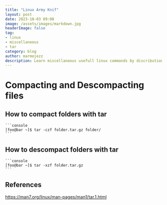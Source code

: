 ```yaml
---
title: "Linux Army Knif"
layout: post
date: 2023-10-03 09:08
image: /assets/images/markdown.jpg
headerImage: false
tag:
- linux
- miscellaneous
- tar
category: blog
author: marmojezz
description: Learn miscellaneous usefull linux commands by discribution
---
```


# Compacting and Descompacting files
##   How to compact folders with tar
    ```console
    [foo@bar ~]$ tar -czf folder.tar.gz folder/
    ```
##   How to descompact folders with tar
    ```console
    [foo@bar ~]$ tar -xzf folder.tar.gz
    ```
## References
https://man7.org/linux/man-pages/man1/tar.1.html
